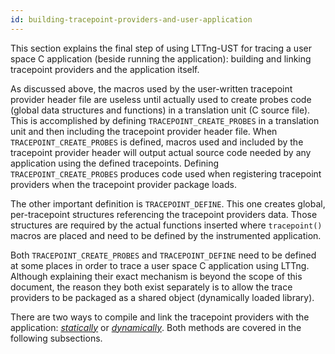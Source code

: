 ```yaml
---
id: building-tracepoint-providers-and-user-application
---
```


This section explains the final step of using LTTng-UST for tracing
a user space C application (beside running the application): building and
linking tracepoint providers and the application itself.

As discussed above, the macros used by the user-written tracepoint provider
header file are useless until actually used to create probes code
(global data structures and functions) in a translation unit (C source file).
This is accomplished by defining `TRACEPOINT_CREATE_PROBES` in a translation
unit and then including the tracepoint provider header file.
When `TRACEPOINT_CREATE_PROBES` is defined, macros used and included by
the tracepoint provider header will output actual source code needed by any
application using the defined tracepoints. Defining
`TRACEPOINT_CREATE_PROBES` produces code used when registering
tracepoint providers when the tracepoint provider package loads.

The other important definition is `TRACEPOINT_DEFINE`. This one creates
global, per-tracepoint structures referencing the tracepoint providers
data. Those structures are required by the actual functions inserted
where `tracepoint()` macros are placed and need to be defined by the
instrumented application.

Both `TRACEPOINT_CREATE_PROBES` and `TRACEPOINT_DEFINE` need to be defined
at some places in order to trace a user space C application using LTTng.
Although explaining their exact mechanism is beyond the scope of this
document, the reason they both exist separately is to allow the trace
providers to be packaged as a shared object (dynamically loaded library).

There are two ways to compile and link the tracepoint providers
with the application: _[statically](#doc-static-linking)_ or
_[dynamically](#doc-dynamic-linking)_. Both methods are covered in the
following subsections.
